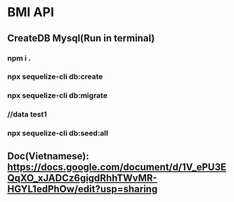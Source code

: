 
# BMI API 
## CreateDB Mysql(Run in terminal)
### npm i .
### npx sequelize-cli db:create
### npx sequelize-cli db:migrate
### //data test1
### npx sequelize-cli db:seed:all
## Doc(Vietnamese): https://docs.google.com/document/d/1V_ePU3EQqXO_xJADCz6gigdRhhTWvMR-HGYL1edPhOw/edit?usp=sharing
